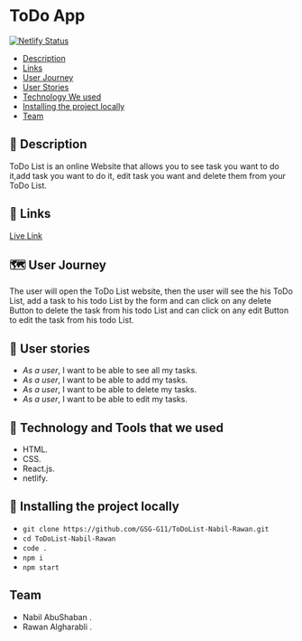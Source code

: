 # ToDo App 

[![Netlify Status](https://api.netlify.com/api/v1/badges/f15f0d94-80e1-45d7-8326-5b442c282262/deploy-status)](https://unreademe.netlify.app)


- [Description](#Description)
- [Links](#Links)
- [User Journey](#Journey)
- [User Stories](#stories)
- [Technology We used](#Technology)
- [Installing the project locally](#install)
- [Team](#team)

## :page_facing_up: <span id='Description'>Description</span>

ToDo List is an online Website that allows you to see task you want to do it,add task you want to do it, edit task you want and delete them from your ToDo List.

## :link: <span id='Links'>Links</span>
[Live Link](https://luxury-cheesecake-ba9620.netlify.app/)

## :world_map: <span id='Journey'>User Journey</span>
The user will open the ToDo List website, then the user will see the his ToDo List, add a task to his todo List by the form and can click on any delete Button to delete the task from his todo List and can click on any edit Button to edit the task from his todo List.

## :book: <span id='stories'>User stories</span>

- _As a user_, I want to be able to see all my tasks.
- _As a user_, I want to be able to add my tasks.
- _As a user_, I want to be able to delete my tasks.
- _As a user_, I want to be able to edit my tasks.

## :page_with_curl: <span id='Technology'>Technology and Tools that we used</span>

- HTML.
- CSS.
- React.js.
- netlify.

## :pushpin: **Installing the project locally** <span id='install'></span>

- `git clone https://github.com/GSG-G11/ToDoList-Nabil-Rawan.git`
- `cd ToDoList-Nabil-Rawan`
- `code .`
- `npm i` 
- `npm start` 

##  **Team** <span id='team'></span> 

* Nabil AbuShaban .
* Rawan Algharabli .


